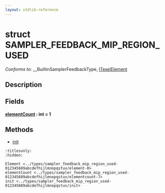 ```yaml
---
layout: stdlib-reference
---
```


# struct SAMPLER\_FEEDBACK\_MIP\_REGION\_USED

*Conforms to:* \_\_BuiltinSamplerFeedbackType, [ITexelElement](../../interfaces/itexelelement-016/index.md)

## Description



## Fields

####  <a id="decl-elementCount"></a>[elementCount](elementcount-7.md) : int = 1

## Methods

* [init](init.md)


```{toctree}
:titlesonly:
:hidden:

Element <../types/sampler_feedback_mip_region_used-012345689abcdefhijlmnopqstuv/element-0>
elementCount <../types/sampler_feedback_mip_region_used-012345689abcdefhijlmnopqstuv/elementcount-7>
init <../types/sampler_feedback_mip_region_used-012345689abcdefhijlmnopqstuv/init>
```

<script>
// Fix .md links to .html when on ReadTheDocs
if (window.location.hostname.includes('readthedocs') || 
    window.location.hostname.includes('rtfd.io')) {
  document.addEventListener('DOMContentLoaded', function() {
    const links = document.querySelectorAll('a');
    links.forEach(link => {
      const href = link.getAttribute('href');
      if (href && href.includes('.md')) {
        // This regex will handle .md links with or without fragment identifiers or query parameters
        link.href = link.href.replace(/(.+)\.md(#[^?]*)?(\?.*)?$/, '$1.html$2$3');
      }
    });
  });
}
</script>
